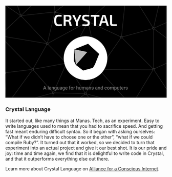 ![Crystal Lang logo](./img/crystal_language.png)

### Crystal Language

It started out, like many things at Manas. Tech, as an experiment. Easy to write languages used to mean that you had to sacrifice speed. And getting fast meant enduring difficult syntax. So it began with asking ourselves: “What if we didn’t have to choose one or the other”, “what if we could compile Ruby?”. It turned out that it worked, so we decided to turn that experiment into an actual project and give it our best shot. It is our pride and joy: time and time again, we find that it is delightful to write code in Crystal, and that it outperforms everything else out there.

Learn more about Crystal Language on [Alliance for a Conscious Internet](https://www.consciousinternet.org/#/projects/Crystal%20Programming%20Language).